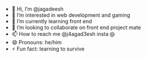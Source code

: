 - 👋 Hi, I’m @jagadeesh
- 👀 I’m interested in web development and gaming
- 🌱 I’m currently learning front end
- 💞️ I’m looking to collaborate on front end project mate
- 📫 How to reach me @j4agad3esh insta @
- 😄 Pronouns: he/him
- ⚡ Fun fact: learning to survive

<!---
jagainc/jagainc is a ✨ special ✨ repository because its `README.md` (this file) appears on your GitHub profile.
You can click the Preview link to take a look at your changes.
--->
